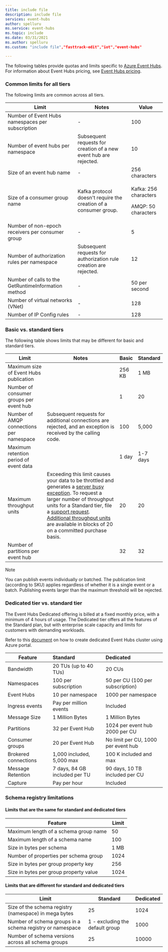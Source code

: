 ```yaml
---
title: include file
description: include file
services: event-hubs
author: spelluru
ms.service: event-hubs
ms.topic: include
ms.date: 03/31/2021
ms.author: spelluru
ms.custom: "include file","fasttrack-edit","iot","event-hubs"

---
```


The following tables provide quotas and limits specific to [Azure Event Hubs](https://azure.microsoft.com/services/event-hubs/). For information about Event Hubs pricing, see [Event Hubs pricing](https://azure.microsoft.com/pricing/details/event-hubs/).

### Common limits for all tiers
The following limits are common across all tiers. 

| Limit |  Notes | Value |
| --- |  --- | --- |
| Number of Event Hubs namespaces per subscription |- |100 |
| Number of event hubs per namespace | Subsequent requests for creation of a new event hub are rejected. |10 |
| Size of an event hub name |- | 256 characters |
| Size of a consumer group name | Kafka protocol doesn't require the creation of a consumer group. | <p>Kafka: 256 characters</p><p>AMQP: 50 characters |
| Number of non-epoch receivers per consumer group |- |5 |
| Number of authorization rules per namespace | Subsequent requests for authorization rule creation are rejected.|12 |
| Number of calls to the GetRuntimeInformation method |  - | 50 per second | 
| Number of virtual networks (VNet) | - | 128 | 
| Number of IP Config rules | - | 128 | 

### Basic vs. standard tiers
The following table shows limits that may be different for basic and standard tiers. 

| Limit | Notes | Basic | Standard |
|---|---|--|---|
| Maximum size of Event Hubs publication| &nbsp; | 256 KB | 1 MB |
| Number of consumer groups per event hub | &nbsp; |1 |20 |
| Number of AMQP connections per namespace | Subsequent requests for additional connections are rejected, and an exception is received by the calling code. |100 |5,000|
| Maximum retention period of event data | &nbsp; |1 day |1-7 days |
| Maximum throughput units |Exceeding this limit causes your data to be throttled and generates a [server busy exception](/dotnet/api/microsoft.servicebus.messaging.serverbusyexception). To request a larger number of throughput units for a Standard tier, file a [support request](../articles/azure-portal/supportability/how-to-create-azure-support-request.md). [Additional throughput units](../articles/event-hubs/event-hubs-auto-inflate.md) are available in blocks of 20 on a committed purchase basis. |20 | 20 | 
| Number of partitions per event hub | |32 | 32 | 

> [!NOTE]
>
> You can publish events individually or batched. 
> The publication limit (according to SKU) applies regardless of whether it is a single event or a batch. Publishing events larger than the maximum threshold will be rejected.

### Dedicated tier vs. standard tier
The Event Hubs Dedicated offering is billed at a fixed monthly price, with a minimum of 4 hours of usage. The Dedicated tier offers all the features of the Standard plan, but with enterprise scale capacity and limits for customers with demanding workloads. 

Refer to this [document](../articles/event-hubs/event-hubs-dedicated-cluster-create-portal.md) on how to create dedicated Event Hubs cluster using Azure portal.

| Feature | Standard | Dedicated |
| --- |:---|:---|
| Bandwidth | 20 TUs (up to 40 TUs)	| 20 CUs |
| Namespaces |  100 per subscription | 50 per CU (100 per subscription) |
| Event Hubs |  10 per namespace | 1000 per namespace |
| Ingress events | Pay per million events | Included |
| Message Size | 1 Million Bytes | 1 Million Bytes |
| Partitions | 32 per Event Hub | 1024 per event hub<br/>2000 per CU |
| Consumer groups | 20 per Event Hub | No limit per CU, 1000 per event hub |
| Brokered connections | 1,000 included, 5,000 max | 100 K included and max |
| Message Retention | 7 days, 84 GB included per TU | 90 days, 10 TB included per CU |
| Capture | Pay per hour | Included |


### Schema registry limitations

#### Limits that are the same for standard and dedicated tiers 
| Feature | Limit | 
|---|---|
| Maximum length of a schema group name | 50 |  
| Maximum length of a schema name | 100 |    
| Size in bytes per schema | 1 MB |   
| Number of properties per schema group | 1024 |
| Size in bytes per group property key | 256 | 
| Size in bytes per group property value | 1024 | 


#### Limits that are different for standard and dedicated tiers 

| Limit | Standard | Dedicated | 
|---|---|--|
| Size of the schema registry (namespace) in mega bytes | 25 |  1024 |
| Number of schema groups in a schema registry or namespace | 1 - excluding the default group | 1000 |
| Number of schema versions across all schema groups | 25 | 10000 |
